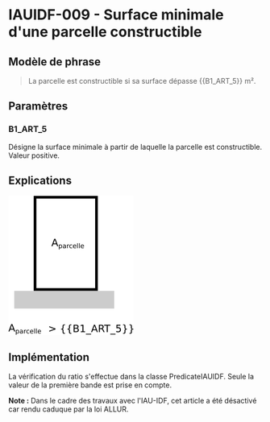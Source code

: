 # IAUIDF-009 - Surface minimale d'une parcelle constructible

## Modèle de phrase

> La parcelle est constructible si sa surface dépasse {{B1_ART_5}} m².

## Paramètres

### B1_ART_5

Désigne la surface minimale à partir de laquelle la parcelle est constructible. Valeur positive.


## Explications

![Image montrant la contrainte surface minimale d'une parcelle](img/IAUIDF/IAUIDF-009.png)

## Implémentation

La vérification du ratio s'effectue dans la classe PredicateIAUIDF. Seule la valeur de la première bande est prise en compte.

**Note :** Dans le cadre des travaux avec l'IAU-IDF, cet article a été désactivé car rendu caduque par la loi ALLUR.
